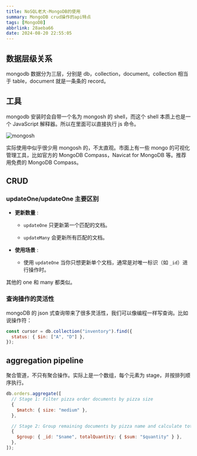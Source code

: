 ```yaml
---
title: NoSQL老大-MongoDB的使用
summary: MongoDB crud操作的api特点
tags: [MongoDB]
abbrlink: 28aeba66
date: 2024-08-20 22:55:05
---
```


## 数据层级关系

mongodb 数据分为三层，分别是 db，collection，document。collection 相当于 table，document 就是一条条的 record。

## 工具

mongodb 安装时会自带一个名为 mongosh 的 shell，而这个 shell 本质上也是一个 JavaScript 解释器。所以在里面可以直接执行 js 命令。

![mongosh](https://img.jasonleehere.com/202408202327731.png)

实际使用中似乎很少用 mongosh 的，不太直观。市面上有一些 mongo 的可视化管理工具，比如官方的 MongoDB Compass，Navicat for MongoDB 等。推荐用免费的 MongoDB Compass。

## CRUD

### updateOne/updateOne 主要区别

- **更新数量** :

  - `updateOne` 只更新第一个匹配的文档。

  - `updateMany` 会更新所有匹配的文档。

- **使用场景** :
  - 使用 `updateOne` 当你只想更新单个文档，通常是对唯一标识（如 `_id`）进行操作时。

其他的 one 和 many 都类似。

### 查询操作的灵活性

mongoDB 的 json 式查询带来了很多灵活性，我们可以像编程一样写查询。比如说操作符：

```js
const cursor = db.collection("inventory").find({
  status: { $in: ["A", "D"] },
});
```

## aggregation pipeline

聚合管道，不只有聚合操作。实际上是一个数组，每个元素为 stage，并按排列顺序执行。

```js
db.orders.aggregate([
  // Stage 1: Filter pizza order documents by pizza size
  {
    $match: { size: "medium" },
  },

  // Stage 2: Group remaining documents by pizza name and calculate total quantity
  {
    $group: { _id: "$name", totalQuantity: { $sum: "$quantity" } },
  },
]);
```
